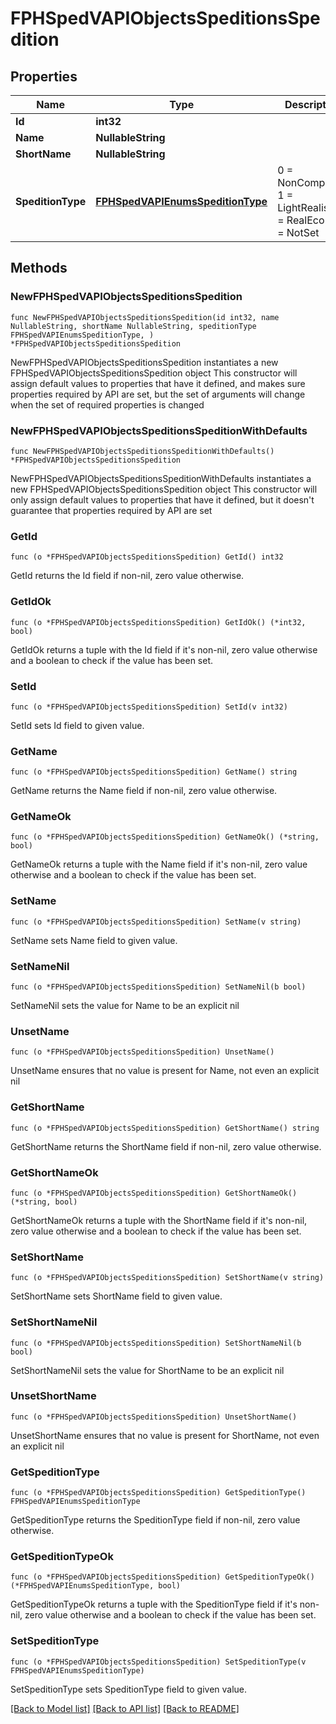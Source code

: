 # FPHSpedVAPIObjectsSpeditionsSpedition

## Properties

Name | Type | Description | Notes
------------ | ------------- | ------------- | -------------
**Id** | **int32** |  | [readonly] 
**Name** | **NullableString** |  | [readonly] 
**ShortName** | **NullableString** |  | [readonly] 
**SpeditionType** | [**FPHSpedVAPIEnumsSpeditionType**](FPHSpedVAPIEnumsSpeditionType.md) |   0 &#x3D; NonCompeting  1 &#x3D; LightRealism  2 &#x3D; RealEco  -1 &#x3D; NotSet | [readonly] 

## Methods

### NewFPHSpedVAPIObjectsSpeditionsSpedition

`func NewFPHSpedVAPIObjectsSpeditionsSpedition(id int32, name NullableString, shortName NullableString, speditionType FPHSpedVAPIEnumsSpeditionType, ) *FPHSpedVAPIObjectsSpeditionsSpedition`

NewFPHSpedVAPIObjectsSpeditionsSpedition instantiates a new FPHSpedVAPIObjectsSpeditionsSpedition object
This constructor will assign default values to properties that have it defined,
and makes sure properties required by API are set, but the set of arguments
will change when the set of required properties is changed

### NewFPHSpedVAPIObjectsSpeditionsSpeditionWithDefaults

`func NewFPHSpedVAPIObjectsSpeditionsSpeditionWithDefaults() *FPHSpedVAPIObjectsSpeditionsSpedition`

NewFPHSpedVAPIObjectsSpeditionsSpeditionWithDefaults instantiates a new FPHSpedVAPIObjectsSpeditionsSpedition object
This constructor will only assign default values to properties that have it defined,
but it doesn't guarantee that properties required by API are set

### GetId

`func (o *FPHSpedVAPIObjectsSpeditionsSpedition) GetId() int32`

GetId returns the Id field if non-nil, zero value otherwise.

### GetIdOk

`func (o *FPHSpedVAPIObjectsSpeditionsSpedition) GetIdOk() (*int32, bool)`

GetIdOk returns a tuple with the Id field if it's non-nil, zero value otherwise
and a boolean to check if the value has been set.

### SetId

`func (o *FPHSpedVAPIObjectsSpeditionsSpedition) SetId(v int32)`

SetId sets Id field to given value.


### GetName

`func (o *FPHSpedVAPIObjectsSpeditionsSpedition) GetName() string`

GetName returns the Name field if non-nil, zero value otherwise.

### GetNameOk

`func (o *FPHSpedVAPIObjectsSpeditionsSpedition) GetNameOk() (*string, bool)`

GetNameOk returns a tuple with the Name field if it's non-nil, zero value otherwise
and a boolean to check if the value has been set.

### SetName

`func (o *FPHSpedVAPIObjectsSpeditionsSpedition) SetName(v string)`

SetName sets Name field to given value.


### SetNameNil

`func (o *FPHSpedVAPIObjectsSpeditionsSpedition) SetNameNil(b bool)`

 SetNameNil sets the value for Name to be an explicit nil

### UnsetName
`func (o *FPHSpedVAPIObjectsSpeditionsSpedition) UnsetName()`

UnsetName ensures that no value is present for Name, not even an explicit nil
### GetShortName

`func (o *FPHSpedVAPIObjectsSpeditionsSpedition) GetShortName() string`

GetShortName returns the ShortName field if non-nil, zero value otherwise.

### GetShortNameOk

`func (o *FPHSpedVAPIObjectsSpeditionsSpedition) GetShortNameOk() (*string, bool)`

GetShortNameOk returns a tuple with the ShortName field if it's non-nil, zero value otherwise
and a boolean to check if the value has been set.

### SetShortName

`func (o *FPHSpedVAPIObjectsSpeditionsSpedition) SetShortName(v string)`

SetShortName sets ShortName field to given value.


### SetShortNameNil

`func (o *FPHSpedVAPIObjectsSpeditionsSpedition) SetShortNameNil(b bool)`

 SetShortNameNil sets the value for ShortName to be an explicit nil

### UnsetShortName
`func (o *FPHSpedVAPIObjectsSpeditionsSpedition) UnsetShortName()`

UnsetShortName ensures that no value is present for ShortName, not even an explicit nil
### GetSpeditionType

`func (o *FPHSpedVAPIObjectsSpeditionsSpedition) GetSpeditionType() FPHSpedVAPIEnumsSpeditionType`

GetSpeditionType returns the SpeditionType field if non-nil, zero value otherwise.

### GetSpeditionTypeOk

`func (o *FPHSpedVAPIObjectsSpeditionsSpedition) GetSpeditionTypeOk() (*FPHSpedVAPIEnumsSpeditionType, bool)`

GetSpeditionTypeOk returns a tuple with the SpeditionType field if it's non-nil, zero value otherwise
and a boolean to check if the value has been set.

### SetSpeditionType

`func (o *FPHSpedVAPIObjectsSpeditionsSpedition) SetSpeditionType(v FPHSpedVAPIEnumsSpeditionType)`

SetSpeditionType sets SpeditionType field to given value.



[[Back to Model list]](../README.md#documentation-for-models) [[Back to API list]](../README.md#documentation-for-api-endpoints) [[Back to README]](../README.md)


